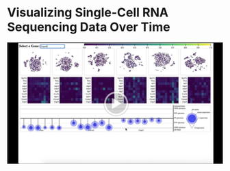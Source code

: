 # Visualizing Single-Cell RNA Sequencing Data Over Time


[![Summary Video](images/preview.png)](https://drive.google.com/file/d/13-rR3PyS5wx6Y1w6jO-AtD_Gzq_-MYER/preview)
